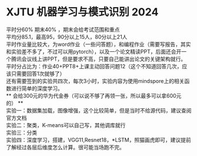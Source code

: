 # XJTU 机器学习与模式识别 2024
平时分60% 期末40% ，期末会给考试范围和重点  
平均分85.1，最高95，90分以上15人，80分以上21人  
平时作业量比较大，为word作业（一些问答题），和编程作业（需要写报告，其实和实验差不多了，不过可以用pytorch），以及一个论文精读PPT，后面还会开一个腾讯会议线上讲PPT，但是要求不高，只要自己能讲出论文的关键架构就行。  
平时分占比为：作业40+PPT8+上课主动回答问题12（这个不知道回答几次，应该只需要回答1次就够了）  
还有需要签到的实验共四次，每次3小时，实验内容为使用mindspore上的相关函数进行简单的深度学习。  
** 会给300元的华为代金券（可以说不够了再领一张，所以最多可以拿600元的） **  
实验一：数据集加载，图像增强，这个比较简单，但是当时不给源代码，建议查阅官方文档  
实验二：聚类，K-means可以自己写，其他调库就行  
实验三：分类  
实验四：深度学习，搭建，VGG11,Resnet18，*LSTM，照猫画虎即可，建议提前了解经过各层后维度怎么计算。很可能当场跑不完。  

